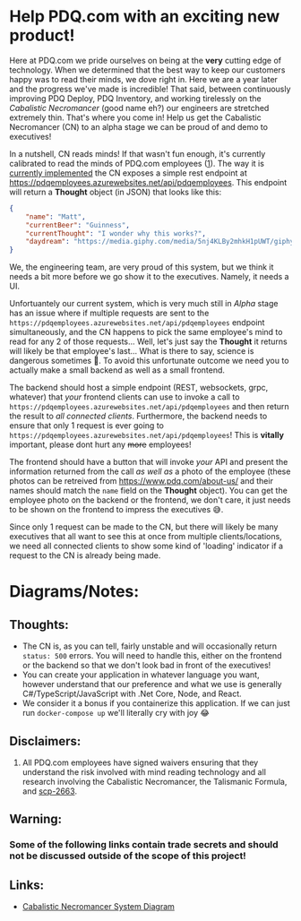 # Help PDQ.com with an exciting new product!

Here at PDQ.com we pride ourselves on being at the **very** cutting edge of technology. When we determined that the best way to keep our customers happy was to read their minds, we dove right in. Here we are a year later and the progress we've made is incredible! That said, between continuously improving PDQ Deploy, PDQ Inventory, and working tirelessly on the *Cabalistic Necromancer* (good name eh?) our engineers are stretched extremely thin. That's where you come in! Help us get the Cabalistic Necromancer (CN) to an alpha stage we can be proud of and demo to executives!

In a nutshell, CN reads minds! If that wasn't fun enough, it's currently calibrated to read the minds of PDQ.com employees ([1](##Disclaimers)). The way it is [currently implemented](##Links:)  the CN exposes a simple rest endpoint at https://pdqemployees.azurewebsites.net/api/pdqemployees. This endpoint will return a **Thought** object (in JSON) that looks like this:
 
```json
{
    "name": "Matt",
    "currentBeer": "Guinness",
    "currentThought": "I wonder why this works?",
    "daydream": "https://media.giphy.com/media/5nj4KLBy2mhkH1pUWT/giphy.gif"
}
```

We, the engineering team, are very proud of this system, but we think it needs a bit more before we go show it to the executives. Namely, it needs a UI.

Unfortuantely our current system, which is very much still in *Alpha* stage has an issue where if multiple requests are sent to the `https://pdqemployees.azurewebsites.net/api/pdqemployees` endpoint simultaneously, and the CN happens to pick the same employee's mind to read for any 2 of those requests... Well, let's just say the **Thought** it returns will likely be that employee's last... What is there to say, science is dangerous sometimes 🤷. To avoid this unfortunate outcome we need you to actually make a small backend as well as a small frontend.

The backend should host a simple endpoint (REST, websockets, grpc, whatever) that *your* frontend clients can use to invoke a call to `https://pdqemployees.azurewebsites.net/api/pdqemployees` and then return the result to *all connected clients*. Furthermore, the backend needs to ensure that only 1 request is ever going to `https://pdqemployees.azurewebsites.net/api/pdqemployees`! This is **vitally** important, please dont hurt any ~~more~~ employees!

The frontend should have a button that will invoke *your* API and present the information returned from the call *as well as* a photo of the employee (these photos can be retreived from https://www.pdq.com/about-us/ and their names should match the `name` field on the **Thought** object). You can get the employee photo on the backend or the frontend, we don't care, it just needs to be shown on the frontend to impress the executives 😅.

Since only 1 request can be made to the CN, but there will likely be many executives that all want to see this at once from multiple clients/locations, we need all connected clients to show some kind of 'loading' indicator if a request to the CN is already being made.

# Diagrams/Notes:

## Thoughts:
* The CN is, as you can tell, fairly unstable and will occasionally return `status: 500` errors. You will need to handle this, either on the frontend or the backend so that we don't look bad in front of the executives!
* You can create your application in whatever language you want, however understand that our preference and what we use is generally C#/TypeScript/JavaScript with .Net Core, Node, and React.
* We consider it a bonus if you containerize this application. If we can just run `docker-compose up` we'll literally cry with joy 😂

## Disclaimers:
1. All PDQ.com employees have signed waivers ensuring that they understand the risk involved with mind reading technology and all research involving the Cabalistic Necromancer, the Talismanic Formula, and [scp-2663](http://www.scp-wiki.net/scp-2663).

## Warning:
### Some of the following links contain trade secrets and should not be discussed outside of the scope of this project!

## Links:
* [Cabalistic Necromancer System Diagram](./Cabalistic_Necromancer.png)
